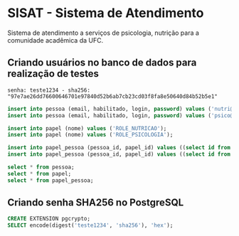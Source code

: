 # SISAT - Sistema de Atendimento
Sistema de atendimento a serviços de psicologia, nutrição para a comunidade acadêmica da UFC.

## Criando usuários no banco de dados para realização de testes
```
senha: teste1234 - sha256: "97e7ae26dd76600646701e97840d52b6ab7cb23cd03f8fa8e50640d84b52b5e1"
````

```sql
insert into pessoa (email, habilitado, login, password) values ('nutri@ufc.br',true, 'nutri', '97e7ae26dd76600646701e97840d52b6ab7cb23cd03f8fa8e50640d84b52b5e1');
insert into pessoa (email, habilitado, login, password) values ('psico@ufc.br',true, 'psico', '97e7ae26dd76600646701e97840d52b6ab7cb23cd03f8fa8e50640d84b52b5e1');

insert into papel (nome) values ('ROLE_NUTRICAO');
insert into papel (nome) values ('ROLE_PSICOLOGIA');

insert into papel_pessoa (pessoa_id, papel_id) values ((select id from pessoa where login='nutri' limit 1),(select id from papel where nome='ROLE_NUTRICAO' limit 1));
insert into papel_pessoa (pessoa_id, papel_id) values ((select id from pessoa where login='psico' limit 1),(select id from papel where nome='ROLE_PSICOLOGIA' limit 1));

select * from pessoa;
select * from papel;
select * from papel_pessoa;
```

## Criando senha SHA256 no PostgreSQL
```sql
CREATE EXTENSION pgcrypto;
SELECT encode(digest('teste1234', 'sha256'), 'hex');
```

